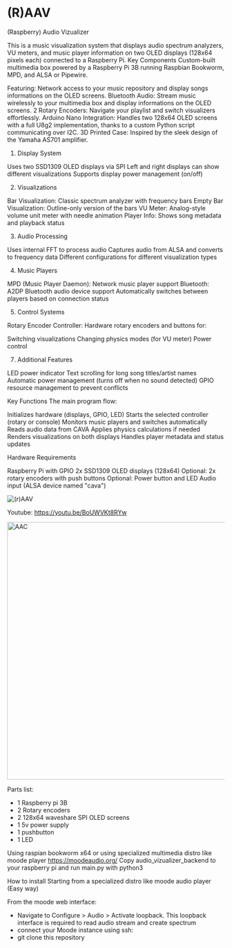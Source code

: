# (R)AAV
(Raspberry) Audio Vizualizer

This is a music visualization system that displays audio spectrum analyzers, VU meters, and music player information on two OLED displays (128x64 pixels each) connected to a Raspberry Pi.
Key Components
Custom-built multimedia box powered by a Raspberry Pi 3B running Raspbian Bookworm, MPD, and ALSA or Pipewire. 

Featuring:
Network access to your music repository and display songs informations on the OLED screens.
Bluetooth Audio: Stream music wirelessly to your multimedia box and display informations on the OLED screens.
2 Rotary Encoders: Navigate your playlist and switch visualizers effortlessly.
Arduino Nano Integration: Handles two 128x64 OLED screens with a full U8g2 implementation, thanks to a custom Python script communicating over I2C.
3D Printed Case: Inspired by the sleek design of the Yamaha AS701 amplifier.

1. Display System

Uses two SSD1309 OLED displays via SPI
Left and right displays can show different visualizations
Supports display power management (on/off)

2. Visualizations

Bar Visualization: Classic spectrum analyzer with frequency bars
Empty Bar Visualization: Outline-only version of the bars
VU Meter: Analog-style volume unit meter with needle animation
Player Info: Shows song metadata and playback status

3. Audio Processing

Uses internal FFT to process audio
Captures audio from ALSA and converts to frequency data
Different configurations for different visualization types

4. Music Players

MPD (Music Player Daemon): Network music player support
Bluetooth: A2DP Bluetooth audio device support
Automatically switches between players based on connection status

5. Control Systems

Rotary Encoder Controller: Hardware rotary encoders and buttons for:

Switching visualizations
Changing physics modes (for VU meter)
Power control

7. Additional Features

LED power indicator
Text scrolling for long song titles/artist names
Automatic power management (turns off when no sound detected)
GPIO resource management to prevent conflicts

Key Functions
The main program flow:

Initializes hardware (displays, GPIO, LED)
Starts the selected controller (rotary or console)
Monitors music players and switches automatically
Reads audio data from CAVA
Applies physics calculations if needed
Renders visualizations on both displays
Handles player metadata and status updates

Hardware Requirements

Raspberry Pi with GPIO
2x SSD1309 OLED displays (128x64)
Optional: 2x rotary encoders with push buttons
Optional: Power button and LED
Audio input (ALSA device named "cava")

![(r)AAV](https://github.com/user-attachments/assets/2dfd8dc2-c54a-46a2-a781-7adb17d37767)

Youtube: https://youtu.be/BoUWVKt8RYw

<img width="1058" height="595" alt="AAC" src="https://github.com/user-attachments/assets/d2f882d4-fa7f-4727-b433-ace2f22a3c1c" />

Parts list:
- 1 Raspberry pi 3B
- 2 Rotary encoders
- 2 128x64 waveshare SPI OLED screens
- 1 5v power supply
- 1 pushbutton
- 1 LED


Using raspian bookworm x64 or using specialized multimedia distro like moode player https://moodeaudio.org/
Copy audio_vizualizer_backend to your raspberry pi and run main.py with python3


How to install Starting from a specialized distro like moode audio player (Easy way)

From the moode web interface:
- Navigate to Configure > Audio > Activate loopback. This loopback interface is required to read audio stream and create spectrum
- connect your Moode instance using ssh:
- git clone this repository 
